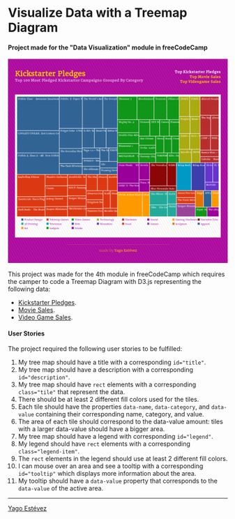 # Visualize Data with a Treemap Diagram
#### Project made for the "Data Visualization" module in freeCodeCamp 

![alt text](./Screenshot.png "Screenshot")

This project was made for the 4th module in freeCodeCamp which requires the camper to code a Treemap Diagram with D3.js representing the following data:
- [Kickstarter Pledges](https://cdn.rawgit.com/freeCodeCamp/testable-projects-fcc/a80ce8f9/src/data/tree_map/kickstarter-funding-data.json).
- [Movie Sales](https://cdn.rawgit.com/freeCodeCamp/testable-projects-fcc/a80ce8f9/src/data/tree_map/movie-data.json).
- [Video Game Sales](https://cdn.rawgit.com/freeCodeCamp/testable-projects-fcc/a80ce8f9/src/data/tree_map/video-game-sales-data.json).

#### User Stories

The project required the following user stories to be fulfilled:

1. My tree map should have a title with a corresponding ```id="title"```.
2. My tree map should have a description with a corresponding ```id="description"```.
3. My tree map should have ```rect``` elements with a corresponding ```class="tile"``` that represent the data.
4. There should be at least 2 different fill colors used for the tiles.
5. Each tile should have the properties ```data-name```, ```data-category```, and ```data-value``` containing their corresponding name, category, and value.
6. The area of each tile should correspond to the data-value amount: tiles with a larger data-value should have a bigger area.
7. My tree map should have a legend with corresponding ```id="legend"```.
8. My legend should have ```rect``` elements with a corresponding ```class="legend-item"```.
9. The ```rect``` elements in the legend should use at least 2 different fill colors.
10. I can mouse over an area and see a tooltip with a corresponding ```id="tooltip"``` which displays more information about the area.
11. My tooltip should have a ```data-value``` property that corresponds to the ```data-value``` of the active area.

---
[Yago Estévez](https://twitter.com/yagoestevez)